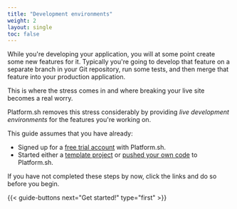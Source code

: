 ```yaml
---
title: "Development environments"
weight: 2
layout: single
toc: false
---
```


While you're developing your application, you will at some point create some new features for it. Typically you're going to develop that feature on a separate branch in your Git repository, run some tests, and then merge that feature into your production application.

This is where the stress comes in and where breaking your live site becomes a real worry.

Platform.sh removes this stress considerably by providing *live development environments* for the features you're working on.

This guide assumes that you have already:

* Signed up for a [free trial account](https://accounts.platform.sh/platform/trial/general/setup) with Platform.sh.
* Started either a [template project](/gettingstarted/template/) or [pushed your own code](/gettingstarted/own-code/) to Platform.sh.

If you have not completed these steps by now, click the links and do so before you begin.

{{< guide-buttons next="Get started!" type="first" >}}
